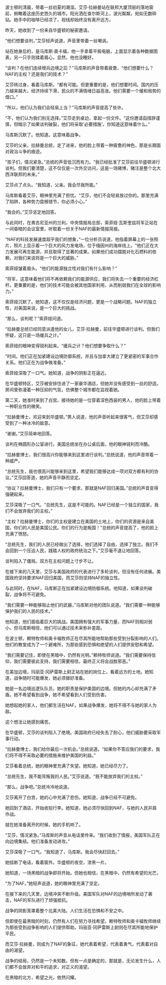 波士顿的清晨，带着一丝初夏的潮湿。艾莎·拉赫曼站在联邦大厦顶层的落地窗前，俯瞰着这座历史悠久的城市。阳光洒在查尔斯河上，波光粼粼，宛如无数碎钻。她手中的咖啡已经凉了，视线却始终没有离开远方。

昨天，她收到了一份来自华盛顿的秘密邀请。

“他们想要谈判，”艾莎轻声说道，声音里带着一丝嘲讽。

站在她身后的，是马库斯·奥卡福，他一手拿着平板电脑，上面显示着各种数据图表，另一只手则揉着眉心，显然，他也没睡好。

“谈判？在他们连续增兵边境之后？”马库斯的声音带着疲惫，“他们想要什么？NAF的主权？还是我们的技术？”

艾莎转过身，看着马库斯。“都有可能。但更重要的是，他们想要时间。国内的压力越来越大，经济持续下滑，民众的不满情绪日益高涨。他们需要一个缓和局势的借口。”

“所以，他们认为我们会轻易上当？”马库斯的声音提高了些许。

“不，他们认为我们别无选择。”艾莎走到桌边，拿起一份文件。“这份邀请函措辞谨慎，但暗示了如果谈判破裂，他们将采取‘必要措施’。你知道这意味着什么。”

马库斯沉默了。他知道。这意味着战争。

艾莎的父亲，拉赫曼总统，走了进来，他的脸上带着一种疲惫的神色，那是长期面对政治斗争的痕迹。

“孩子们，情况紧急。”总统的声音低沉而有力。“我已经批准了艾莎前往华盛顿进行谈判。但我们要清楚，这不仅仅是一次外交访问，这是一场赌博，赌注是整个北大西洋联邦的未来。”

艾莎点了点头。“我知道，父亲。我会尽我所能。”

马库斯看着艾莎，眼神里充满了担忧。“艾莎，他们不会轻易放过你的。那里充满了陷阱，各种势力盘根错节，你必须小心。”

“我会的。”艾莎坚定地回答。

与此同时，在弗吉尼亚州的兰利，中央情报局总部，索菲娅·瓦斯奎兹将军正站在一间昏暗的会议室里，听取着一份关于NAF的最新情报简报。

“NAF的科技发展速度超乎我们的想象，”一位分析员说道，他指着屏幕上的一张照片，照片上显示着一个巨大的风力发电场，位于缅因州的海岸线上。“他们正在大力发展可再生能源，并且取得了显著的成果。如果他们成功摆脱对化石燃料的依赖，对我们来说将是一个巨大的威胁。”

索菲娅皱着眉头。“他们的能源独立性对我们有什么影响？”

“将军，这意味着他们将不再依赖我们的能源供应，我们将失去一个重要的经济杠杆。更重要的是，他们的技术可能会被其他国家利用，从而削弱我们在全球的影响力。”

索菲娅沉默了。她知道，这不仅仅是经济问题，更是一个战略问题。NAF的独立性，对美国来说，是一个巨大的挑战。

“那么，谈判呢？”索菲娅问道。

“拉赫曼总统已经同意派遣他的女儿，艾莎·拉赫曼，前往华盛顿进行谈判。但我们怀疑，这只是一场缓兵之计。”

索菲娅的眼神变得锐利起来。“缓兵之计？他们想要争取什么？”

“时间。他们正在加紧建设边境防御系统，并且与加拿大建立了更紧密的军事合作关系。他们正在为战争做准备。”

索菲娅深吸了一口气。她知道，战争的阴影正在逼近。

在华盛顿特区，艾莎被安排住进了一家豪华酒店，但她并没有感受到一丝的舒适。房间里弥漫着一种压抑的气氛，仿佛整个城市都在监视着她。

第二天，她准时来到了白宫。接待她的是一位穿着深色西装的男人，他的脸上带着一种职业性的微笑。

“拉赫曼博士，欢迎来到华盛顿。”男人说道，他的声音听起来很客气，但艾莎却感受到了一种冰冷的敌意。

“谢谢。”艾莎简单地回答。

谈判在椭圆形办公室进行。美国总统坐在办公桌后面，他的眼神锐利而冷酷。

“拉赫曼博士，我们很高兴你能够来到这里进行谈判。”总统说道，他的声音带着一种威严。

“总统先生，我也很高兴能够来到这里，希望我们能够达成一项对双方都有利的协议。”艾莎回答道，她的声音平静而坚定。

“协议？拉赫曼博士，我们只有一个要求，那就是NAF回归美国。”总统的声音变得强硬起来。

艾莎深吸了一口气。“总统先生，这是不可能的。NAF已经是一个独立的国家，我们不会放弃我们的主权。”

“主权？拉赫曼博士，你们的主权是建立在美国的土地上，你们的资源是来自美国，你们的人民是美国公民。你们的行为是叛国！”总统的声音提高了，他的脸上充满了愤怒。

“总统先生，我们的人民已经做出了选择，他们选择了自由，选择了独立。我们不会回到一个压迫人民，践踏人权的政府统治之下。”艾莎毫不退让地回答。

谈判陷入了僵局。双方在主权问题上寸步不让。

在接下来的几天里，艾莎与美国政府的代表进行了多轮谈判，但没有任何进展。美国政府坚持要求NAF回归美国，而艾莎则坚持NAF的独立性。

与此同时，在NAF，马库斯正在加紧建设边境防御系统。他知道，如果谈判破裂，战争将不可避免。

“我们需要一种能够阻止他们的武器，”马库斯对他的团队说道。“我们需要一种能够保护我们的人民的技术。”

他知道，他们面临着巨大的挑战。美国拥有强大的军事力量，而NAF则相对弱小。但马库斯相信，他们可以通过技术来弥补差距。

在波士顿，赖特牧师和奥卡福牧师正在尽其所能地帮助那些受到分裂影响的人们。他们的教堂成为了一个避难所，为那些感到恐惧和绝望的人们提供安慰和希望。

“我们需要记住，即使在黑暗中，仍然有光明。”赖特牧师说道。“我们需要保持信仰，我们需要彼此支持，我们需要相信，最终正义将会战胜邪恶。”

在美加边境，玛丽亚·冈萨雷斯上尉正站在她的岗位上，看着远方的土地。她知道，战争随时可能爆发，她必须做好准备。

她是一名边境巡逻队队员，她的职责是保护美国的边境。但她的内心却充满了矛盾。她不希望看到战争，她不希望看到人们受到伤害。

她想起她的家人，他们都生活在NAF。如果战争爆发，她将不得不与她的家人为敌。

这个想法让她感到痛苦。

在华盛顿，艾莎的谈判陷入了绝境。美国政府已经失去了耐心，他们威胁要采取军事行动。

“拉赫曼博士，我们给你最后一次机会。”总统说道。“如果你不答应我们的要求，我们将不得不采取必要的措施来维护美国的利益。”

艾莎看着总统，她的眼神里充满了失望。她知道，她已经尽力了。

“总统先生，我不能背叛我的人民。”艾莎说道。“我不能放弃我们的主权。”

“那么，战争吧。”总统冷冷地说道。

艾莎离开了白宫，她的心中充满了悲伤。她知道，战争已经不可避免。

她回到了酒店，开始收拾行李。她知道，她必须尽快回到NAF，与她的人民并肩作战。

就在她准备离开的时候，她的手机响了。

“艾莎，情况紧急。”马库斯的声音从电话里传来。“我们收到了情报，美国军队正在向边境集结。他们准备发动进攻。”

艾莎深吸了一口气。“我知道了，马库斯。我会尽快赶回去。”

她挂断了电话，看着窗外。华盛顿的夜空，漆黑一片。

她知道，一场黑暗的战争即将开始。但她也相信，在黑暗中，仍然有希望的光芒。

“为了NAF。”她轻声说道，她的眼神里充满了坚定。

在接下来的几天里，边境冲突不断升级。美国军队对NAF的边境哨所发动了袭击，NAF的军队进行了顽强抵抗。

战争的阴影笼罩着整个北美大陆。人们生活在恐惧和不安之中。

但即使在最黑暗的时刻，仍然有人们在努力寻找希望。赖特牧师和奥卡福牧师继续为那些受到战争影响的人们提供帮助。玛丽亚·冈萨雷斯上尉则在尽其所能地保护平民。

而艾莎·拉赫曼，则成为了NAF的象征，她代表着希望，代表着勇气，代表着对自由的渴望。

战争的结局，仍然是一个未知数。但有一点是确定的，那就是，无论发生什么，人们都不会放弃对和平的追求，对正义的渴望。

在黑暗的北方，希望之光，依然闪耀。